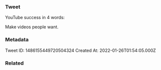 ### Tweet
YouTube success in 4 words:

Make videos people want.

### Metadata
Tweet ID: 1486155449720504324
Created At: 2022-01-26T01:54:05.000Z

### Related

